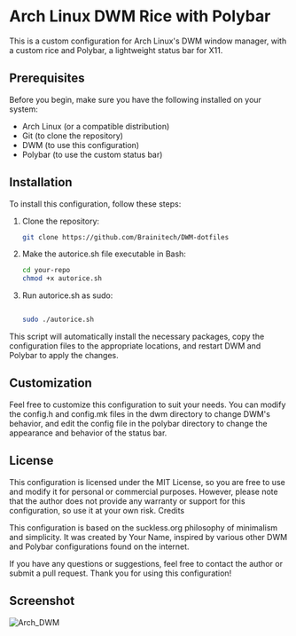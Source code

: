 # Arch Linux DWM Rice with Polybar

This is a custom configuration for Arch Linux's DWM window manager, with a custom rice and Polybar, a lightweight status bar for X11.

## Prerequisites

Before you begin, make sure you have the following installed on your system:

- Arch Linux (or a compatible distribution)
- Git (to clone the repository)
- DWM (to use this configuration)
- Polybar (to use the custom status bar)

## Installation

To install this configuration, follow these steps:

1. Clone the repository:

   ```bash
   git clone https://github.com/Brainitech/DWM-dotfiles  

2. Make the autorice.sh file executable in Bash:

   ```bash
   cd your-repo
   chmod +x autorice.sh
   
3. Run autorice.sh as sudo:

   ```bash

   sudo ./autorice.sh

This script will automatically install the necessary packages, copy the configuration files to the appropriate locations, and restart DWM and Polybar to apply the changes.

## Customization

Feel free to customize this configuration to suit your needs. You can modify the config.h and config.mk files in the dwm directory to change DWM's behavior, and edit the config file in the polybar directory to change the appearance and behavior of the status bar.

## License

This configuration is licensed under the MIT License, so you are free to use and modify it for personal or commercial purposes. However, please note that the author does not provide any warranty or support for this configuration, so use it at your own risk.
Credits

This configuration is based on the suckless.org philosophy of minimalism and simplicity. It was created by Your Name, inspired by various other DWM and Polybar configurations found on the internet.

If you have any questions or suggestions, feel free to contact the author or submit a pull request. Thank you for using this configuration!


## Screenshot

![Arch_DWM](https://github.com/Brainitech/DWM-dotfiles/assets/116993889/5890b141-aacd-481d-a8f0-cffb2bd22dcb)

